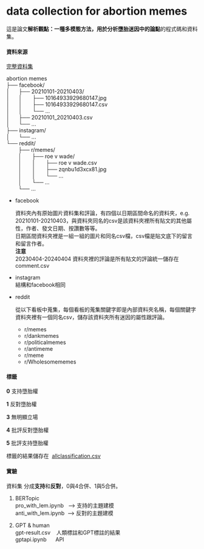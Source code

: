 # data collection for abortion memes
這是論文**解析觀點：一種多模態方法，用於分析墮胎迷因中的論點**的程式碼和資料集。

#### 資料來源

 [完整資料集](<https://drive.google.com/drive/folders/1U17i1n4X1wwCJUmg5FUBimTgtP9hIXQ4?usp=sharing>)

 abortion memes\
├── facebook/               \
│&nbsp;&nbsp;&nbsp;&nbsp;&nbsp;&nbsp;├── 20210101-20210403/        \
│&nbsp;&nbsp;&nbsp;&nbsp;&nbsp;&nbsp;│&nbsp;&nbsp;&nbsp;&nbsp;&nbsp;&nbsp;&nbsp;├── 10164933929680147.jpg\
│&nbsp;&nbsp;&nbsp;&nbsp;&nbsp;&nbsp;│&nbsp;&nbsp;&nbsp;&nbsp;&nbsp;&nbsp;&nbsp;├── 10164933929680147.csv\
│&nbsp;&nbsp;&nbsp;&nbsp;&nbsp;&nbsp;│&nbsp;&nbsp;&nbsp;&nbsp;&nbsp;&nbsp;&nbsp;└── ...       \
│&nbsp;&nbsp;&nbsp;&nbsp;&nbsp;&nbsp;├── 20210101_20210403.csv        \
│&nbsp;&nbsp;&nbsp;&nbsp;&nbsp;&nbsp;└── ...       \
├── instagram/             \
│&nbsp;&nbsp;&nbsp;&nbsp;&nbsp;&nbsp;└── ...  \
└── reddit/              \
&nbsp;&nbsp;&nbsp;&nbsp;&nbsp;&nbsp;&nbsp;&nbsp;├── r/memes/        \
&nbsp;&nbsp;&nbsp;&nbsp;&nbsp;&nbsp;&nbsp;&nbsp;│&nbsp;&nbsp;&nbsp;&nbsp;&nbsp;&nbsp;&nbsp;├── roe v wade/\
&nbsp;&nbsp;&nbsp;&nbsp;&nbsp;&nbsp;&nbsp;&nbsp;│&nbsp;&nbsp;&nbsp;&nbsp;&nbsp;&nbsp;&nbsp;│&nbsp;&nbsp;&nbsp;&nbsp;&nbsp;&nbsp;&nbsp;├── roe v wade.csv\
&nbsp;&nbsp;&nbsp;&nbsp;&nbsp;&nbsp;&nbsp;&nbsp;│&nbsp;&nbsp;&nbsp;&nbsp;&nbsp;&nbsp;&nbsp;│&nbsp;&nbsp;&nbsp;&nbsp;&nbsp;&nbsp;&nbsp;├── zqnbu1d3xcx81.jpg\
&nbsp;&nbsp;&nbsp;&nbsp;&nbsp;&nbsp;&nbsp;&nbsp;│&nbsp;&nbsp;&nbsp;&nbsp;&nbsp;&nbsp;&nbsp;│&nbsp;&nbsp;&nbsp;&nbsp;&nbsp;&nbsp;&nbsp;└── ... \
&nbsp;&nbsp;&nbsp;&nbsp;&nbsp;&nbsp;&nbsp;&nbsp;│&nbsp;&nbsp;&nbsp;&nbsp;&nbsp;&nbsp;&nbsp;└── ...\
&nbsp;&nbsp;&nbsp;&nbsp;&nbsp;&nbsp;&nbsp;&nbsp;└── ...  

* facebook

  資料夾內有原始圖片資料集和評論，有四個以日期區間命名的資料夾，e.g. 20210101-20210403，與資料夾同名的csv是該資料夾裡所有貼文的其他屬性，作者、發文日期、按讚數等等。\
日期區間資料夾裡是一組一組的圖片和同名csv檔，csv檔是貼文底下的留言和留言作者。\
  **注意**\
  20230404-20240404 資料夾裡的評論是所有貼文的評論統一儲存在comment.csv
* instagram\
  結構和facebook相同
* reddit

  從以下看板中蒐集，每個看板的蒐集關鍵字即是內部資料夾名稱，每個關鍵字資料夾裡有一個同名csv，儲存該資料夾所有迷因的屬性跟評論。
  * r/memes
  * r/dankmemes
  * r/politicalmemes
  * r/antimeme
  * r/meme
  * r/Wholesomememes

#### 標籤
**0** 支持墮胎權

**1** 反對墮胎權

**3** 無明顯立場

**4** 批評反對墮胎權

**5** 批評支持墮胎權

標籤的結果儲存在&nbsp;&nbsp;[allclassification.csv](allclassification.csv)

#### 實驗
資料集
分成**支持**和**反對**，0與4合併、1與5合併。

1. BERTopic\
   pro_with_lem.ipynb&nbsp;&nbsp;&nbsp;--> 支持的主題建模\
   anti_with_lem.ipynb&nbsp;&nbsp;--> 反對的主題建模

2. GPT & human\
   gpt-result.csv &nbsp;&nbsp;&nbsp;人類標註和GPT標註的結果\
   gptapi.ipynb   &nbsp;&nbsp;&nbsp;&nbsp;&nbsp;API


